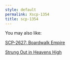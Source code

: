 ```yaml
---
style: default
permalink: Xscp-1354
title: scp-1354
---
```

You may also like:

[SCP-2627: Boardwalk Empire](http://scp-wiki.net/scp-2627)

[Strung Out in Heavens High](http://scp-wiki.net/strung-out-in-heavens-high)
